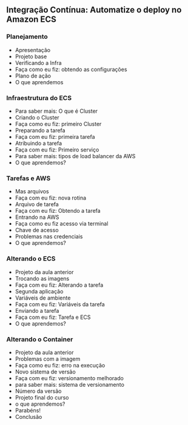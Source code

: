 ## Integração Contínua: Automatize o deploy no Amazon ECS
### Planejamento
* Apresentação
* Projeto base
* Verificando a Infra
* Faça como eu fiz: obtendo as configurações
* Plano de ação
* O que aprendemos

### Infraestrutura do ECS
* Para saber mais: O que é Cluster
* Criando o Cluster
* Faça como eu fiz: primeiro Cluster
* Preparando a tarefa
* Faça com eu fiz: primeira tarefa
* Atribuindo a tarefa
* Faça com eu fiz: Primeiro serviço
* Para saber mais: tipos de load balancer da AWS
* O que aprendemos?

### Tarefas e AWS
* Mas arquivos
* Faça com eu fiz: nova rotina
* Arquivo de tarefa
* Faça com eu fiz: Obtendo a tarefa
* Entrando na AWS
* Faça como eu fiz acesso via terminal
* Chave de acesso
* Problemas nas credenciais
* O que aprendemos?

### Alterando o ECS
* Projeto da aula anterior
* Trocando as imagens
* Faça com eu fiz: Alterando a tarefa
* Segunda aplicação
* Variáveis de ambiente
* Faça com eu fiz: Variáveis da tarefa
* Enviando a tarefa
* Faça com eu fiz: Tarefa e ECS
* O que aprendemos?

### Alterando o Container
* Projeto da aula anterior
* Problemas com a imagem
* Faça como eu fiz: erro na execução
* Novo sistema de versão
* Faça com eu fiz: versionamento melhorado
* para saber mais: sistema de versionamento
* Número da versão
* Projeto final do curso
* o que aprendemos?
* Parabéns!
* Conclusão